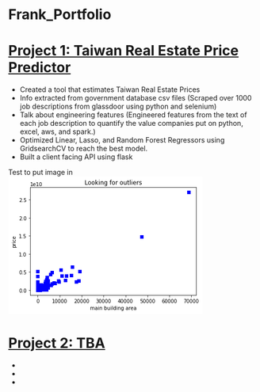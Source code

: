 # Frank_Portfolio

# [Project 1: Taiwan Real Estate Price Predictor](https://github.com/fhyc115/tw_real_estate_project)
* Created a tool that estimates Taiwan Real Estate Prices
* Info extracted from government database csv files (Scraped over 1000 job descriptions from glassdoor using python and selenium)
* Talk about engineering features (Engineered features from the text of each job description to quantify the value companies put on python, excel, aws, and spark.)
* Optimized Linear, Lasso, and Random Forest Regressors using GridsearchCV to reach the best model. 
* Built a client facing API using flask 

Test to put image in
![](https://github.com/fhyc115/Frank_Portfolio/blob/main/images/Look%20for%20outliers.png)

# [Project 2: TBA]()
*
*
*

